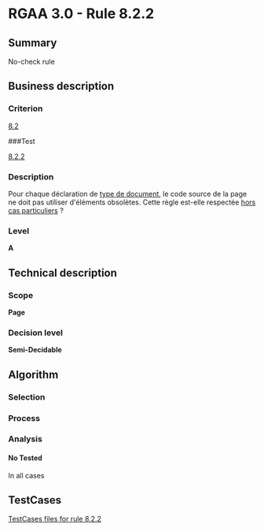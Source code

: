 # RGAA 3.0 -  Rule 8.2.2

## Summary

No-check rule

## Business description

### Criterion

[8.2](http://disic.github.io/rgaa_referentiel_en/RGAA3.0_Criteria_English_version_v1.html#crit-8-2)

###Test

[8.2.2](http://disic.github.io/rgaa_referentiel_en/RGAA3.0_Criteria_English_version_v1.html#test-8-2-2)

### Description

Pour chaque d&eacute;claration de <a href="http://references.modernisation.gouv.fr/referentiel-technique-0#mDTD">type de document</a>, le code source de la page ne doit pas utiliser d'&eacute;l&eacute;ments obsol&egrave;tes. Cette r&egrave;gle est-elle respect&eacute;e <a href="http://references.modernisation.gouv.fr/referentiel-technique-0#cpCrit8-2">hors cas particuliers</a> ?

### Level

**A**

## Technical description

### Scope

**Page**

### Decision level

**Semi-Decidable**

## Algorithm

### Selection

### Process

### Analysis

#### No Tested 

In all cases




##  TestCases 

[TestCases files for rule 8.2.2](https://github.com/Asqatasun/Asqatasun/tree/master/rules/rules-rgaa3.0/src/test/resources/testcases/rgaa30/Rgaa30Rule080202/) 


